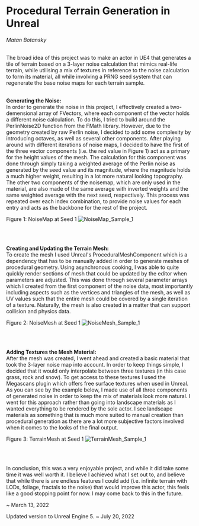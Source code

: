 <h1>Procedural Terrain Generation in Unreal</h1>
<em>Matan Botansky</em>
<br><br>

The broad idea of this project was to make an actor in UE4 that generates a tile of terrain based on a 3-layer noise calculation that mimics real-life terrain, while utilising a mix of textures in reference to the noise calculation to form its material, all while involving a PRNG seed system that can regenerate the base noise maps for each terrain sample.
<br><br>

<b>Generating the Noise:</b>
<br>
	In order to generate the noise in this project, I effectively created a two-demensional array of FVectors, where each component of the vector holds a different noise calculation. To do this, I tried to build around the PerlinNoise2D function from the FMath library. However, due to the geometry created by raw Perlin noise, I decided to add some complexity by introducing octaves, as well as several other components. After playing around with different iterations of noise maps, I decided to have the first of the three vector components (i.e. the red value in Figure 1) act as a primary for the height values of the mesh. The calculation for this component was done through simply taking a weighted average of the Perlin noise as generated by the seed value and its magnitude, where the magnitude holds a much higher weight, resulting in a lot more natural looking topography. The other two components of the noisemap, which are only used in the material, are also made of the same average with inverted weights and the same weighted average with the next seed, respectively. This process was repeated over each index combination, to provide noise values for each entry and acts as the backbone for the rest of the project.

Figure 1: NoiseMap at Seed 1
![NoiseMap_Sample_1](https://user-images.githubusercontent.com/65315115/158080451-192d7854-c574-4952-b123-b66399dbbbc3.png)

<br><br>

<b>Creating and Updating the Terrain Mesh:</b>
<br>
	To create the mesh I used Unreal's ProceduralMeshComponent which is a dependency that has to be manually added in order to generate meshes of procedural geometry. Using asynchronous cooking, I was able to quite quickly render sections of mesh that could be updated by the editor when parameters are adjusted. This was done through several parameter arrays which I created from the first component of the noise data, most importantly including aspects such as the vertices and triangles of the mesh, as well as UV values such that the entire mesh could be covered by a single iteration of a texture. Naturally, the mesh is also created in a matter that can support collision and physics data. 

Figure 2: NoiseMesh at Seed 1
![NoiseMesh_Sample_1](https://user-images.githubusercontent.com/65315115/158080470-8505b82f-ee1e-4477-a9fa-e20fa3aaeeb1.png)

<br><br>

<b>Adding Textures the Mesh Material:</b>
<br>
	After the mesh was created, I went ahead and created a basic material that took the 3-layer noise map into account. In order to keep things simple, I decided that it would only interpolate between three textures (in this case grass, rock and snow). To get access to these textures I used the Megascans plugin which offers free surface textures when used in Unreal. As you can see by the example below, I made use of all three components of generated noise in order to keep the mix of materials look more natural. I went for this approach rather than going into landscape materials as I wanted everything to be rendered by the sole actor. I see landscape materials as something that is much more suited to manual creation than procedural generation as there are a lot more subjective factors involved when it comes to the looks of the final output.

Figure 3: TerrainMesh at Seed 1
![TerrainMesh_Sample_1](https://user-images.githubusercontent.com/65315115/158091169-bb33fe0e-19c6-4cb5-9fe4-dda86441c8f1.png)

<br><br>

In conclusion, this was a very enjoyable project, and while it did take some time it was well worth it. I believe I achieved what I set out to, and believe that while there is are endless features I could add (i.e. infinite terrain with LODs, foliage, fractals to the noise) that would improve this actor, this feels like a good stopping point for now. I may come back to this in the future.

~ March 13, 2022


Updated version to Unreal Engine 5.
~ July 20, 2022

